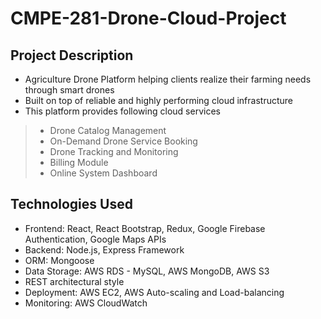 # CMPE-281-Drone-Cloud-Project

## Project Description
*   Agriculture Drone Platform helping clients realize their farming needs through smart  drones
*   Built on top of reliable and highly performing cloud infrastructure 
*   This platform provides following cloud services 

> - Drone Catalog Management
> - On-Demand Drone Service Booking
> - Drone Tracking and Monitoring
> - Billing Module
> - Online System Dashboard

## Technologies Used
*   Frontend: React, React Bootstrap, Redux, Google Firebase Authentication, Google Maps APIs
*   Backend: Node.js, Express Framework
*   ORM: Mongoose
*   Data Storage: AWS RDS - MySQL, AWS MongoDB, AWS S3
*   REST architectural style
*   Deployment: AWS EC2, AWS Auto-scaling and Load-balancing
*   Monitoring: AWS CloudWatch
